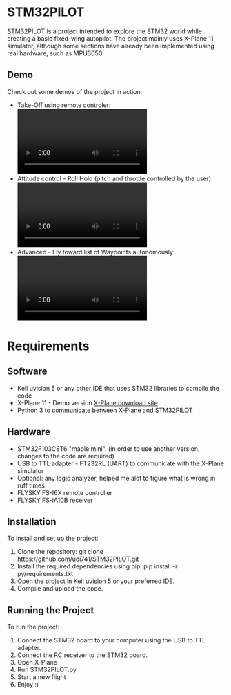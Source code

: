 
# STM32PILOT

STM32PILOT is a project intended to explore the STM32 world while creating a basic fixed-wing autopilot. The project mainly uses X-Plane 11 simulator, although some sections have already been implemented using real hardware, such as MPU6050.

## Demo
Check out some demos of the project in action:

- Take-Off using remote controler:
    ![Take-Off](https://github.com/udi741/STM32PILOT/tree/main/git-media/TakeOff.mp4)
- Attitude control - Roll Hold (pitch and throttle controlled by the user):
    ![Roll Hold](https://github.com/udi741/STM32PILOT/tree/main/git-media/RollHold.mp4)
- Advanced - Fly toward list of Waypoints autonomously:
    ![Fly to waypoints](https://github.com/udi741/STM32PILOT/tree/main/git-media/FlyToWaypoints.mp4)


# Requirements

## Software
- Keil uvision 5 or any other IDE that uses STM32 libraries to compile the code
- X-Plane 11 - Demo version [X-Plane download site](https://www.x-plane.com/desktop/try-it/older/)
- Python 3 to communicate between X-Plane and STM32PILOT


## Hardware
- STM32F103C8T6 "maple mini". (in order to use another version, changes to the code are required)
- USB to TTL adapter - FT232RL (UART) to communicate with the X-Plane simulator
- Optional: any logic analyzer, helped me alot to figure what is wrong in ruff times
- FLYSKY FS-I6X remote controller
- FLYSKY FS-iA10B receiver
## Installation
To install and set up the project:

1. Clone the repository: git clone https://github.com/udi741/STM32PILOT.git
2. Install the required dependencies using pip: pip install -r py/requirements.txt
3. Open the project in Keil uvision 5 or your preferred IDE.
4. Compile and upload the code.
## Running the Project
To run the project:

1. Connect the STM32 board to your computer using the USB to TTL adapter.
2. Connect the RC receiver to the STM32 board.
3. Open X-Plane
4. Run STM32PILOT.py
5. Start a new flight
6. Enjoy :)